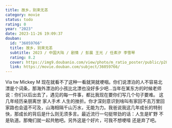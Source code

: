 ```yaml
---
title: 故乡，别来无恙
category: movie
status: todo
rating: 0
year: "2023"
date: 2023-11-26 19:09:37
douban:
  id: "36059766"
  title: 故乡，别来无恙
  subtitle: 2023 / 中国大陆 / 剧情 / 彭晨 王光 / 任素汐 李雪琴
  rating: 8.2
  cover: https://img9.doubanio.com/view/photo/m_ratio_poster/public/p2893477705.jpg
  link: https://movie.douban.com/subject/36059766/
---
```


Via tw Mickey M 现在就看不了这种一看就哭就哽咽。你们说漂泊的人不容易北漂是个词条，那海外漂泊的小孩比北漂也没好多少吧…当年在某东方的时候老师说：你们以后出去了，遇见的每一件事，都比我现在要你们写几个句子要难。
这几年经历亲朋离世 家人手术 人生的挫折。你才深刻意识到啥叫有家回不去万里回家路也会遥不可及，山海相隔千山万水，无能为力。我爸说我这几年成长的特别快，那成长的背后是什么则无须多言。最近流行一句挺带劲的话：人生是旷野 不是轨道。那俺们就一起共勉吧。另外这是个好片，可我不想哽噎 还是弃了吧。